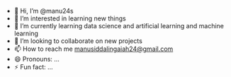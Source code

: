 - 👋 Hi, I’m @manu24s
- 👀 I’m interested in learning new things 
- 🌱 I’m currently learning data science and artificial learning and machine learning
- 💞️ I’m looking to collaborate on new projects
- 📫 How to reach me manusiddalingaiah24@gmail.com
- 😄 Pronouns: ...
- ⚡ Fun fact: ...

<!---
manu24s/manu24s is a ✨ special ✨ repository because its `README.md` (this file) appears on your GitHub profile.
You can click the Preview link to take a look at your changes.
--->
